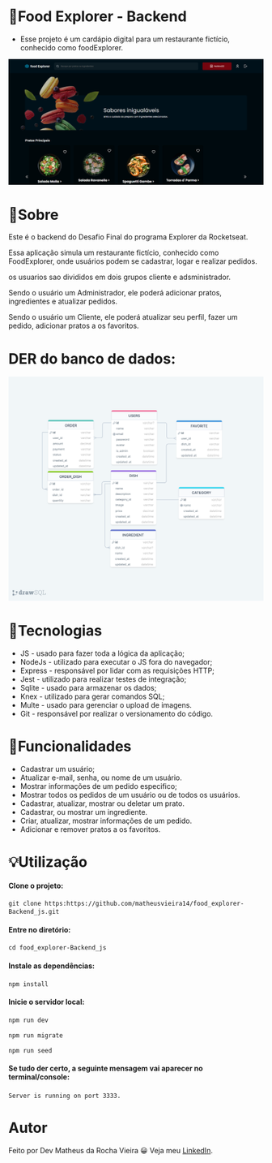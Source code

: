 # 🍔Food Explorer - Backend

* Esse projeto é um cardápio digital para um restaurante fictício, conhecido como foodExplorer.

![Capa do Projeto](src/assets/Capa.png)

# 📝Sobre

Este é o backend do Desafio Final do programa Explorer da Rocketseat.

Essa aplicação simula um restaurante fictício, conhecido como FoodExplorer, onde usuários podem se cadastrar, logar e realizar pedidos.

os usuarios sao divididos em dois grupos cliente e adsministrador.

Sendo o usuário um Administrador, ele poderá adicionar pratos, ingredientes e atualizar pedidos.

Sendo o usuário um Cliente, ele poderá atualizar seu perfil, fazer um pedido, adicionar pratos a os favoritos.

# DER do banco de dados:

![Estrutura do banco de dados do Projeto](src/assets/foodExplorer.png)

# 📝Tecnologias

* JS - usado para fazer toda a lógica da aplicação;
* NodeJs - utilizado para executar o JS fora do navegador;
* Express - responsável por lidar com as requisições HTTP;
* Jest - utilizado para realizar testes de integração;
* Sqlite - usado para armazenar os dados;
* Knex - utilizado para gerar comandos SQL;
* Multe - usado para gerenciar o upload de imagens.
* Git - responsável por realizar o versionamento do código.

# 🔨Funcionalidades

* Cadastrar um usuário;
* Atualizar e-mail, senha, ou nome de um usuário.
* Mostrar informações de um pedido especifico;
* Mostrar todos os pedidos de um usuário ou de todos os usuários.
* Cadastrar, atualizar, mostrar ou deletar um prato.
* Cadastrar, ou mostrar um ingrediente.
* Criar, atualizar, mostrar informações de um pedido.
* Adicionar e remover pratos a os favoritos.

# 💡Utilização

#### Clone o projeto:
```` 
git clone https:https://github.com/matheusvieira14/food_explorer-Backend_js.git 
````

#### Entre no diretório:
```` 
cd food_explorer-Backend_js 
````

#### Instale as dependências:
```` 
npm install 
````

#### Inicie o servidor local:
````
npm run dev 
````
````
npm run migrate
````
````
npm run seed 
````
#### Se tudo der certo, a seguinte mensagem vai aparecer no terminal/console:
``` Server is running on port 3333. ```

# Autor
Feito por Dev Matheus da Rocha Vieira 😀 Veja meu [LinkedIn](https://www.linkedin.com/in/matheus-vieira-001b46248/).
